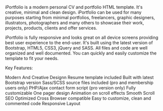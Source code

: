 iPortfolio is a modern personal CV and portfolio HTML template. It's creative, minimal and clean design. iPortfolio can be used for many purposes starting from minimal portfolios, freelancers, graphic designers, illustrators, photographers and many others to showcase their work, projects, products, clients and offer services.

iPortfolio is fully responsive and looks great on all device screens providing best user experience to the end-user. It's built using the latest version of Bootstrap, HTML5, CSS3, jQuery and SASS. All files and code are well organized and well documented. You can quickly and easily customize the template to fit your needs.

Key Features:

Modern And Creative Designn
Resume template included
Built with latest Bootstrap version
Sass/SCSS source files included (pro and membership users only)
PHP/Ajax contact form script (pro version only)
Fully customizable
One pager design
Animation on scroll effects
Smooth Scroll
SEO Optimized
Cross Browser compatible
Easy to customize, clean and commented code
Responsive Layout
